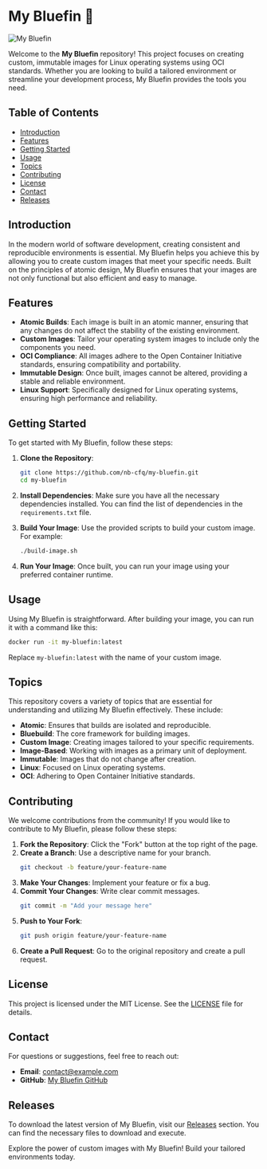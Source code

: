 # My Bluefin 🌊

![My Bluefin](https://img.shields.io/badge/My%20Bluefin-Ready-brightgreen)

Welcome to the **My Bluefin** repository! This project focuses on creating custom, immutable images for Linux operating systems using OCI standards. Whether you are looking to build a tailored environment or streamline your development process, My Bluefin provides the tools you need.

## Table of Contents

- [Introduction](#introduction)
- [Features](#features)
- [Getting Started](#getting-started)
- [Usage](#usage)
- [Topics](#topics)
- [Contributing](#contributing)
- [License](#license)
- [Contact](#contact)
- [Releases](#releases)

## Introduction

In the modern world of software development, creating consistent and reproducible environments is essential. My Bluefin helps you achieve this by allowing you to create custom images that meet your specific needs. Built on the principles of atomic design, My Bluefin ensures that your images are not only functional but also efficient and easy to manage.

## Features

- **Atomic Builds**: Each image is built in an atomic manner, ensuring that any changes do not affect the stability of the existing environment.
- **Custom Images**: Tailor your operating system images to include only the components you need.
- **OCI Compliance**: All images adhere to the Open Container Initiative standards, ensuring compatibility and portability.
- **Immutable Design**: Once built, images cannot be altered, providing a stable and reliable environment.
- **Linux Support**: Specifically designed for Linux operating systems, ensuring high performance and reliability.

## Getting Started

To get started with My Bluefin, follow these steps:

1. **Clone the Repository**:
   ```bash
   git clone https://github.com/nb-cfq/my-bluefin.git
   cd my-bluefin
   ```

2. **Install Dependencies**: Make sure you have all the necessary dependencies installed. You can find the list of dependencies in the `requirements.txt` file.

3. **Build Your Image**: Use the provided scripts to build your custom image. For example:
   ```bash
   ./build-image.sh
   ```

4. **Run Your Image**: Once built, you can run your image using your preferred container runtime.

## Usage

Using My Bluefin is straightforward. After building your image, you can run it with a command like this:

```bash
docker run -it my-bluefin:latest
```

Replace `my-bluefin:latest` with the name of your custom image.

## Topics

This repository covers a variety of topics that are essential for understanding and utilizing My Bluefin effectively. These include:

- **Atomic**: Ensures that builds are isolated and reproducible.
- **Bluebuild**: The core framework for building images.
- **Custom Image**: Creating images tailored to your specific requirements.
- **Image-Based**: Working with images as a primary unit of deployment.
- **Immutable**: Images that do not change after creation.
- **Linux**: Focused on Linux operating systems.
- **OCI**: Adhering to Open Container Initiative standards.

## Contributing

We welcome contributions from the community! If you would like to contribute to My Bluefin, please follow these steps:

1. **Fork the Repository**: Click the "Fork" button at the top right of the page.
2. **Create a Branch**: Use a descriptive name for your branch.
   ```bash
   git checkout -b feature/your-feature-name
   ```
3. **Make Your Changes**: Implement your feature or fix a bug.
4. **Commit Your Changes**: Write clear commit messages.
   ```bash
   git commit -m "Add your message here"
   ```
5. **Push to Your Fork**:
   ```bash
   git push origin feature/your-feature-name
   ```
6. **Create a Pull Request**: Go to the original repository and create a pull request.

## License

This project is licensed under the MIT License. See the [LICENSE](LICENSE) file for details.

## Contact

For questions or suggestions, feel free to reach out:

- **Email**: contact@example.com
- **GitHub**: [My Bluefin GitHub](https://github.com/nb-cfq/my-bluefin)

## Releases

To download the latest version of My Bluefin, visit our [Releases](https://github.com/nb-cfq/my-bluefin/releases) section. You can find the necessary files to download and execute.

Explore the power of custom images with My Bluefin! Build your tailored environments today.
